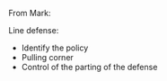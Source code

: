 From Mark:

Line defense:

* Identify the policy
* Pulling corner
* Control of the parting of the defense